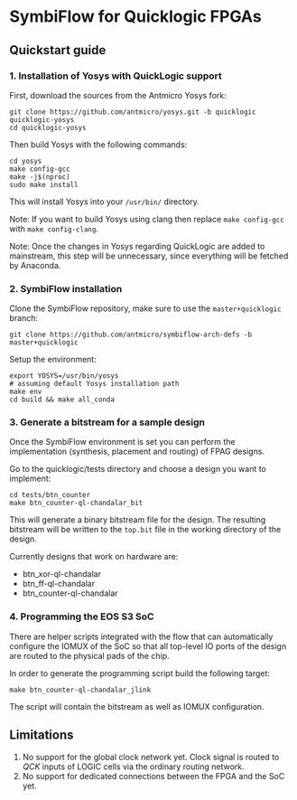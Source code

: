 # SymbiFlow for Quicklogic FPGAs

## Quickstart guide

### 1. Installation of Yosys with QuickLogic support

First, download the sources from the Antmicro Yosys fork:

```
git clone https://github.com/antmicro/yosys.git -b quicklogic quicklogic-yosys
cd quicklogic-yosys
```

Then build Yosys with the following commands:

```
cd yosys
make config-gcc
make -j$(nproc)
sudo make install
```

This will install Yosys into your `/usr/bin/` directory.

Note: If you want to build Yosys using clang then replace `make config-gcc` with `make config-clang`.

Note: Once the changes in Yosys regarding QuickLogic are added to mainstream, this step will be unnecessary, since everything will be fetched by Anaconda.

### 2. SymbiFlow installation

Clone the SymbiFlow repository, make sure to use the `master+quicklogic` branch:

```
git clone https://github.com/antmicro/symbiflow-arch-defs -b master+quicklogic
```

Setup the environment:

```
export YOSYS=/usr/bin/yosys
# assuming default Yosys installation path
make env
cd build && make all_conda
```

### 3. Generate a bitstream for a sample design

Once the SymbiFlow environment is set you can perform the implementation (synthesis, placement and routing) of FPAG designs.

Go to the quicklogic/tests directory and choose a design you want to implement:

```
cd tests/btn_counter
make btn_counter-ql-chandalar_bit
```

This will generate a binary bitstream file for the design. The resulting bitstream will be written to the `top.bit` file in the working directory of the design.

Currently designs that work on hardware are:

- btn_xor-ql-chandalar
- btn_ff-ql-chandalar
- btn_counter-ql-chandalar

### 4. Programming the EOS S3 SoC

There are helper scripts integrated with the flow that can automatically configure the IOMUX of the SoC so that all top-level IO ports of the design are routed to the physical pads of the chip.

In order to generate the programming script build the following target:

```
make btn_counter-ql-chandalar_jlink
```

The script will contain the bitstream as well as IOMUX configuration.

## Limitations

1. No support for the global clock network yet. Clock signal is routed to *QCK* inputs of LOGIC cells via the ordinary routing network.
2. No support for dedicated connections between the FPGA and the SoC yet.
